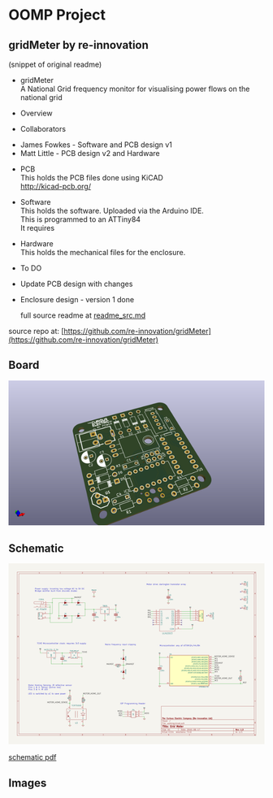 # OOMP Project  
## gridMeter  by re-innovation  
  
(snippet of original readme)  
  
- gridMeter  
A National Grid frequency monitor for visualising power flows on the national grid  
  
- Overview  
  
  
  
  
- Collaborators  
* James Fowkes - Software and PCB design v1  
* Matt Little - PCB design v2 and Hardware  
  
  
- PCB  
This holds the PCB files done using KiCAD  
http://kicad-pcb.org/  
  
- Software  
This holds the software. Uploaded via the Arduino IDE.  
This is programmed to an ATTiny84  
It requires  
  
- Hardware  
This holds the mechanical files for the enclosure.  
  
  
  
- To DO  
  
- Update PCB design with changes  
- Enclosure design - version 1 done  
  
  full source readme at [readme_src.md](readme_src.md)  
  
source repo at: [https://github.com/re-innovation/gridMeter](https://github.com/re-innovation/gridMeter)  
## Board  
  
[![working_3d.png](working_3d_600.png)](working_3d.png)  
## Schematic  
  
[![working_schematic.png](working_schematic_600.png)](working_schematic.png)  
  
[schematic pdf](working_schematic.pdf)  
## Images  
